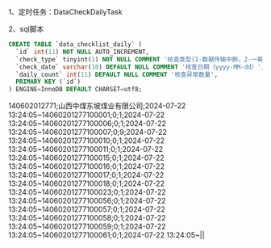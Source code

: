 
1、定时任务：DataCheckDailyTask

2、sql脚本

```sql
CREATE TABLE `data_checklist_daily` (
  `id` int(11) NOT NULL AUTO_INCREMENT,
  `check_type` tinyint(1) NOT NULL COMMENT '核查类型(1-数据传输中断，2-一氧化碳超限，3-瓦斯超限，4-带班空岗，5-信息不全，6-数据上传种类不全)',
  `check_date` varchar(10) DEFAULT NULL COMMENT '核查日期（yyyy-MM-dd）',
  `daily_count` int(11) DEFAULT NULL COMMENT '核查异常数量',
  PRIMARY KEY (`id`)
) ENGINE=InnoDB DEFAULT CHARSET=utf8;
```


140602012771;山西中煤东坡煤业有限公司;2024-07-22 13:24:05~14060201277100001;0;1;2024-07-22 13:24:05~14060201277100006;0;1;2024-07-22 13:24:05~14060201277100007;0;9;2024-07-22 13:24:05~14060201277100010;0;1;2024-07-22 13:24:05~14060201277100011;0;1;2024-07-22 13:24:05~14060201277100015;0;1;2024-07-22 13:24:05~14060201277100016;0;1;2024-07-22 13:24:05~14060201277100017;0;1;2024-07-22 13:24:05~14060201277100018;0;1;2024-07-22 13:24:05~14060201277100023;0;1;2024-07-22 13:24:05~14060201277100056;0;1;2024-07-22 13:24:05~14060201277100057;0;1;2024-07-22 13:24:05~14060201277100058;0;1;2024-07-22 13:24:05~14060201277100059;0;1;2024-07-22 13:24:05~14060201277100061;0;1;2024-07-22 13:24:05~||